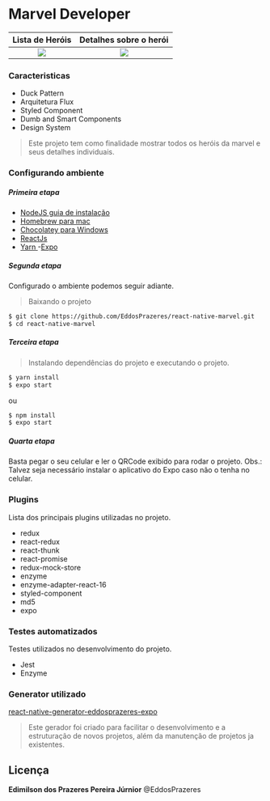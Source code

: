 # Marvel Developer 
Lista de Heróis            |  Detalhes sobre o herói
:-------------------------:|:-------------------------:
![](https://i.ibb.co/p4xbJFc/Home.jpg)  |  ![](https://i.ibb.co/WkcYPmB/172f993d-fdc2-464b-8f38-ee661a0420a1.jpg)
### Caracteristicas

  - Duck Pattern
  - Arquitetura Flux
  - Styled Component
  - Dumb and Smart Components 
  - Design System

> Este projeto tem como finalidade mostrar todos os heróis da marvel e seus detalhes individuais.

### Configurando ambiente

##### Primeira etapa
- [NodeJS guia de instalação](https://nodejs.org/en/download/package-manager/ "Instalação")
- [Homebrew para mac](https://brew.sh/index_pt-br "Instalação")
- [Chocolatey para Windows](https://chocolatey.org/ "Instalação")
- [ReactJs ](https://reactjs.org/docs/add-react-to-a-new-app.html "Instalação")
- [Yarn ](https://yarnpkg.com/lang/en/docs/install/#mac-stable "Instalação")
-[Expo](https://docs.expo.io/versions/latest/introduction/installation/)

##### Segunda etapa

Configurado o ambiente podemos seguir adiante.

> Baixando o projeto
```sh
$ git clone https://github.com/EddosPrazeres/react-native-marvel.git
$ cd react-native-marvel
```


##### Terceira etapa


> Instalando dependências do projeto e executando o projeto.
```sh
$ yarn install
$ expo start
```
ou
```sh
$ npm install
$ expo start
```



##### Quarta etapa

Basta pegar o seu celular e ler o QRCode exibido para rodar o projeto. 
Obs.: Talvez seja necessário instalar o aplicativo do Expo caso não o tenha no celular.

### Plugins

Lista dos principais plugins utilizadas no projeto.

  - redux 
  - react-redux
  - react-thunk
  - react-promise
  - redux-mock-store
  - enzyme
  - enzyme-adapter-react-16
  - styled-component
  - md5
  - expo
  

### Testes automatizados

Testes utilizados no desenvolvimento do projeto.

  - Jest
  - Enzyme
  
  
  ### Generator utilizado
  [react-native-generator-eddosprazeres-expo](https://github.com/EddosPrazeres/react-native-generator-eddosprazeres-expo)
  
> Este gerador foi criado para facilitar o desenvolvimento e a estruturação de novos projetos, além da manutenção de projetos ja existentes.



Licença
----
**Edimilson dos Prazeres Pereira Júrnior** @EddosPrazeres
